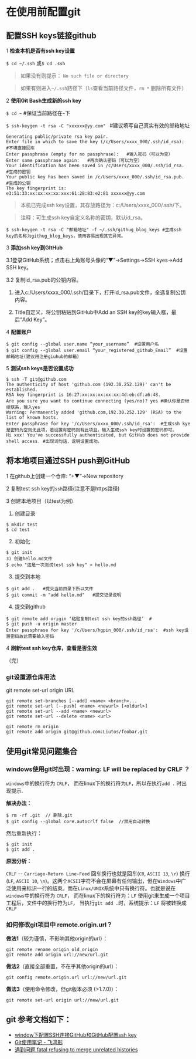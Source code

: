 # 在使用前配置git

## 配置SSH keys链接github

1 **检查本机是否有ssh key设置**

`$ cd ~/.ssh` 或`$ cd .ssh`

> 如果没有则提示： `No such file or directory` 

> 如果有则进入`~/.ssh`路径下（`ls`查看当前路径文件，`rm *` 删除所有文件）

2 **使用Git Bash生成新的ssh key**

`$ cd ~`  #保证当前路径在`~`下

`$ ssh-keygen -t rsa -C "xxxxxx@yy.com" ` #建议填写自己真实有效的邮箱地址

```
Generating public/private rsa key pair.
Enter file in which to save the key (/c/Users/xxxx_000/.ssh/id_rsa):   #不填直接回车
Enter passphrase (empty for no passphrase):   #输入密码（可以为空）
Enter same passphrase again:   #再次确认密码（可以为空）
Your identification has been saved in /c/Users/xxxx_000/.ssh/id_rsa.   #生成的密钥
Your public key has been saved in /c/Users/xxxx_000/.ssh/id_rsa.pub.  #生成的公钥
The key fingerprint is:
e3:51:33:xx:xx:xx:xx:xxx:61:28:83:e2:81 xxxxxx@yy.com
```

> 本机已完成ssh key设置，其存放路径为：c:/Users/xxxx_000/.ssh/下。

> 注释：可生成ssh key自定义名称的密钥，默认id_rsa。

```
$ ssh-keygen -t rsa -C "邮箱地址" -f ~/.ssh/githug_blog_keys #生成ssh key的名称为githug_blog_keys，慎用容易出现其它异常。
```

3 **添加ssh key到GItHub**

3.1登录GitHub系统；点击右上角账号头像的“▼”→Settings→SSH kyes→Add SSH key。

3.2 复制id_rsa.pub的公钥内容。 

1) 进入c:/Users/xxxx_000/.ssh/目录下，打开id_rsa.pub文件，全选复制公钥内容。

2) Title自定义，将公钥粘贴到GitHub中Add an SSH key的key输入框，最后“Add Key”。

4 **配置账户**

```
$ git config --global user.name “your_username”  #设置用户名
$ git config --global user.email “your_registered_github_Email”  #设置邮箱地址(建议用注册giuhub的邮箱)
```
5 **测试ssh keys是否设置成功**
```
$ ssh -T git@github.com
The authenticity of host 'github.com (192.30.252.129)' can't be established.
RSA key fingerprint is 16:27:xx:xx:xx:xx:xx:4d:eb:df:a6:48.
Are you sure you want to continue connecting (yes/no)? yes #确认你是否继续联系，输入yes
Warning: Permanently added 'github.com,192.30.252.129' (RSA) to the list of known hosts.
Enter passphrase for key '/c/Users/xxxx_000/.ssh/id_rsa':  #生成ssh kye是密码为空则无此项，若设置有密码则有此项且，输入生成ssh key时设置的密码即可。
Hi xxx! You've successfully authenticated, but GitHub does not provide shell access. #出现词句话，说明设置成功。
```

## 将本地项目通过SSH push到GitHub

1 在github上创建一个仓库: “+▼”→New repository

2 复制test ssh key的`ssh`路径(注意不是https路径)

3 创建本地项目（以test为例）

  1) 创建目录

  ```
  $ mkdir test
  $ cd test

  ```
  2) 初始化

  ```
  $ git init
  3) 创建hello.md文件
  $ echo "这是一次测试test ssh key" > hello.md
  ```
  3) 提交到本地

  ```
  $ git add .   #提交当前目录下所以文件
  $ git commit -m "add hello.md"   #提交记录说明 
  ```

  4) 提交到github
  ```
  $ git remote add origin ‘粘贴复制test ssh key的ssh路径’  #
  $ git push -u origin master
  Enter passphrase for key '/c/Users/hgpin_000/.ssh/id_rsa':  #ssh key设置密码故此需要输入密码
  ```

4 **刷新test ssh key仓库，查看是否生效**

（完）

### git设置源仓库用法

git remote set-url origin URL

```
git remote set-branches [--add] <name> <branch>...
git remote set-url [--push] <name> <newurl> [<oldurl>]
git remote set-url --add <name> <newurl>
git remote set-url --delete <name> <url>

git remote rm origin
git remote add origin git@github.com:Liutos/foobar.git
```
## 使用git常见问题集合

### windows使用git时出现：warning: LF will be replaced by CRLF ？

`windows`中的换行符为 `CRLF`， 而在linux下的换行符为`LF`，所以在执行`add .` 时出现提示.

**解决办法：**
```
$ rm -rf .git  // 删除.git 
$ git config --global core.autocrlf false  //禁用自动转换
```
然后重新执行：
```
$ git init 
$ git add .
```

**原因分析：**

`CRLF` -- `Carriage-Return Line-Feed` 回车换行也就是回车(`CR`, `ASCII 13`, `\r`) 换行(`LF`, `ASCII 10`, `\n`)。这两个`ACSII`字符不会在屏幕有任何输出，但在`Windows`中广泛使用来标识一行的结束。而在`Linux/UNIX`系统中只有换行符。也就是说在`windows`中的换行符为 `CRLF`， 而在linux下的换行符为：`LF`
使用git来生成一个项目工程后，文件中的换行符为`LF`， 当执行`git add .`时，系统提示：`LF` 将被转换成 `CRLF`


### 如何修改git项目中 remote.origin.url？

**做法1**（较为谨慎，不影响其他origin的url）：
```
git remote rename origin old_origin
git remote add origin url://new/url.git
```

**做法2**（直接全部重置，不在乎其他origin的url）：
```
git config remote.origin.url url://new/url.git
```
**做法3**（使用命令修改，但git版本必须 (>1.7.0)）：
```
git remote set-url origin url://new/url.git
```


## git 参考文档如下：

- [window下配置SSH连接GitHub和GitHub配置ssh key](http://jingyan.baidu.com/album/a65957f4e91ccf24e77f9b11.html)
- [Git使用笔记 - 飞鸿影](http://www.tuicool.com/articles/mEvaq2)
- [遇到问题 fatal refusing to merge unrelated histories](http://blog.csdn.net/u010853261/article/details/51935503)

